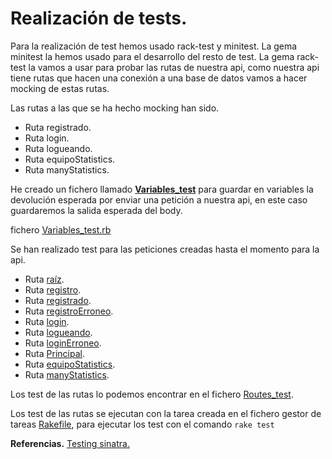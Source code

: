 # Realización de tests.

Para la realización de test hemos usado rack-test y minitest. La gema minitest la hemos usado para el desarrollo del resto de test. La gema  rack-test la vamos a usar para probar las rutas de nuestra api, como nuestra api tiene rutas que hacen una conexión a una base de datos vamos a hacer mocking de estas rutas.

Las rutas a las que se ha hecho mocking han sido.
* Ruta registrado.
* Ruta login.
* Ruta logueando.
* Ruta equipoStatistics.
* Ruta manyStatistics.

He creado un fichero llamado [**Variables_test**](https://github.com/CharlySM/ProyectoCC/blob/master/test/Variables_test.rb) para guardar en variables la devolución esperada por enviar una petición a nuestra api, en este caso guardaremos la salida esperada del body.

fichero [Variables_test.rb](https://github.com/CharlySM/ProyectoCC/blob/master/test/Variables_test.rb)

Se han realizado test para las peticiones creadas hasta el momento para la api.

* Ruta [raíz](https://github.com/CharlySM/ProyectoCC/blob/master/test/Routes_test.rb#:~:text=def%20test_default,end).
* Ruta [registro](https://github.com/CharlySM/ProyectoCC/blob/master/test/Routes_test.rb#:~:text=def%20test_registro,end).
* Ruta [registrado](https://github.com/CharlySM/ProyectoCC/blob/master/test/Routes_test.rb#:~:text=end-,def%20test_registradoCorrecto,end,-def%20test_registroErroneo).
* Ruta [registroErroneo](https://github.com/CharlySM/ProyectoCC/blob/master/test/Routes_test.rb#:~:text=def%20test_registroErroneo,end).
* Ruta [login](https://github.com/CharlySM/ProyectoCC/blob/master/test/Routes_test.rb#:~:text=end-,def%20test_login,end,-def%20test_loginCorrecto).
* Ruta [logueando](https://github.com/CharlySM/ProyectoCC/blob/master/test/Routes_test.rb#:~:text=end-,def%20test_loginCorrecto,end,-def%20test_loginErroneo).
* Ruta [loginErroneo](https://github.com/CharlySM/ProyectoCC/blob/master/test/Routes_test.rb#:~:text=def%20test_loginErroneo,end).
* Ruta [Principal](https://github.com/CharlySM/ProyectoCC/blob/master/test/Routes_test.rb#:~:text=def%20test_principal,end).
* Ruta [equipoStatistics](https://github.com/CharlySM/ProyectoCC/blob/master/test/Routes_test.rb#:~:text=end-,def%20test_equipoStatistics,end,-def%20test_manyStatistics).
* Ruta [manyStatistics](https://github.com/CharlySM/ProyectoCC/blob/hito-5/test/Routes_test.rb#:~:text=def%20test_manyStatistics).

Los test de las rutas lo podemos encontrar en el fichero [Routes_test](https://github.com/CharlySM/ProyectoCC/blob/master/test/Routes_test.rb).

Los test de las rutas se ejecutan con la tarea creada en el fichero gestor de tareas [Rakefile](https://github.com/CharlySM/ProyectoCC/blob/master/Rakefile), para ejecutar los test con el comando ```rake test```

**Referencias.**
[Testing sinatra.](http://sinatrarb.com/testing.html)

